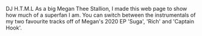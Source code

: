 DJ H.T.M.L
As a big Megan Thee Stallion, I made this web page to show how much of a superfan I am. You can switch between the instrumentals of my two favourite tracks off of Megan's 2020 EP 'Suga', 'Rich' and 'Captain Hook'.
